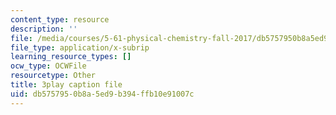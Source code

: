 ```yaml
---
content_type: resource
description: ''
file: /media/courses/5-61-physical-chemistry-fall-2017/db5757950b8a5ed9b394ffb10e91007c_IZ405_YLKJQ.vtt
file_type: application/x-subrip
learning_resource_types: []
ocw_type: OCWFile
resourcetype: Other
title: 3play caption file
uid: db575795-0b8a-5ed9-b394-ffb10e91007c
---
```

